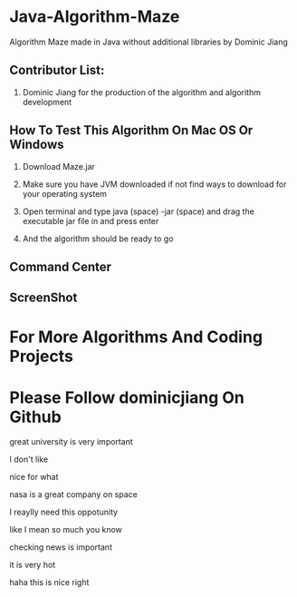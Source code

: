# Java-Algorithm-Maze

Algorithm Maze made in Java without additional libraries by Dominic Jiang

## Contributor List:

1. Dominic Jiang for the production of the algorithm and algorithm development

## How To Test This Algorithm On Mac OS Or Windows

1. Download Maze.jar 

2. Make sure you have JVM downloaded if not find ways to download for your operating system

3. Open terminal and type java (space) -jar (space) and drag the executable jar file in and press enter 


4. And the algorithm should be ready to go


## Command Center


## ScreenShot


# For More Algorithms And Coding Projects
# Please Follow dominicjiang On Github

great university is very important

I don't like

nice for what

nasa is a great company on space

I reaylly need this oppotunity


like I mean so much you know

checking news is important

it is very hot

haha this is nice right

